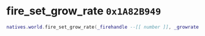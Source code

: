 # fire_set_grow_rate `0x1A82B949`

```lua
natives.world.fire_set_grow_rate(_firehandle --[[ number ]], _growrate --[[ number ]])
```